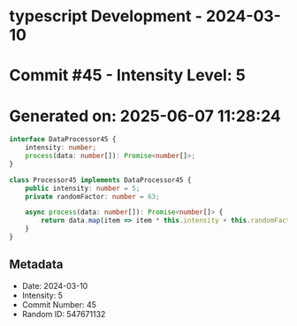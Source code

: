 ﻿# typescript Development - 2024-03-10
# Commit #45 - Intensity Level: 5
# Generated on: 2025-06-07 11:28:24
```typescript
interface DataProcessor45 {
    intensity: number;
    process(data: number[]): Promise<number[]>;
}

class Processor45 implements DataProcessor45 {
    public intensity: number = 5;
    private randomFactor: number = 63;

    async process(data: number[]): Promise<number[]> {
        return data.map(item => item * this.intensity + this.randomFactor);
    }
}
```
## Metadata
- Date: 2024-03-10
- Intensity: 5
- Commit Number: 45
- Random ID: 547671132

